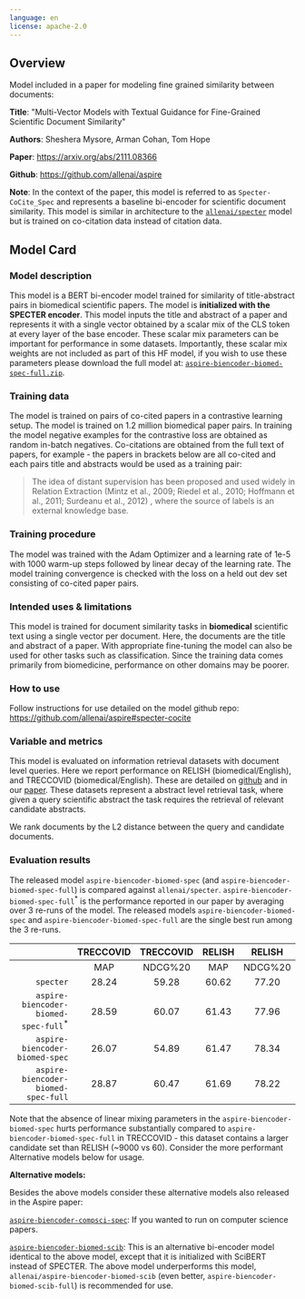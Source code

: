 ```yaml
---
language: en
license: apache-2.0
---
```


## Overview

Model included in a paper for modeling fine grained similarity between documents:

**Title**: "Multi-Vector Models with Textual Guidance for Fine-Grained Scientific Document Similarity"

**Authors**: Sheshera Mysore, Arman Cohan, Tom Hope

**Paper**: https://arxiv.org/abs/2111.08366

**Github**: https://github.com/allenai/aspire 

**Note**: In the context of the paper, this model is referred to as `Specter-CoCite_Spec` and represents a baseline bi-encoder for scientific document similarity. This model is similar in architecture to the [`allenai/specter`](https://github.com/allenai/specter) model but is trained on co-citation data instead of citation data.

## Model Card

### Model description

This model is a BERT bi-encoder model trained for similarity of title-abstract pairs in biomedical scientific papers. The model is **initialized with the SPECTER encoder**. This model inputs the title and abstract of a paper and represents it with a single vector obtained by a scalar mix of the CLS token at every layer of the base encoder. These scalar mix parameters can be important for performance in some datasets. Importantly, these scalar mix weights are not included as part of this HF model, if you wish to use these parameters please download the full model at: [`aspire-biencoder-biomed-spec-full.zip`](https://drive.google.com/file/d/1MDCv9Fc33eP015HTWKi50WYXixh72h5c/view?usp=sharing).

### Training data 

The model is trained on pairs of co-cited papers in a contrastive learning setup. The model is trained on 1.2 million biomedical paper pairs. In training the model negative examples for the contrastive loss are obtained as random in-batch negatives. Co-citations are obtained from the full text of papers, for example - the papers in brackets below are all co-cited and each pairs title and abstracts would be used as a training pair:

> The idea of distant supervision has been proposed and used widely in Relation Extraction (Mintz et al., 2009; Riedel et al., 2010; Hoffmann et al., 2011; Surdeanu et al., 2012) , where the source of labels is an external knowledge base.


### Training procedure

The model was trained with the Adam Optimizer and a learning rate of 1e-5 with 1000 warm-up steps followed by linear decay of the learning rate. The model training convergence is checked with the loss on a held out dev set consisting of co-cited paper pairs.

### Intended uses & limitations

This model is trained for document similarity tasks in **biomedical** scientific text using a single vector per document. Here, the documents are the title and abstract of a paper. With appropriate fine-tuning the model can also be used for other tasks such as classification. Since the training data comes primarily from biomedicine, performance on other domains may be poorer.

### How to use

Follow instructions for use detailed on the model github repo: https://github.com/allenai/aspire#specter-cocite

### Variable and metrics
This model is evaluated on information retrieval datasets with document level queries. Here we report performance on RELISH (biomedical/English), and TRECCOVID (biomedical/English). These are detailed on [github](https://github.com/allenai/aspire) and in our [paper](https://arxiv.org/abs/2111.08366). These datasets represent a abstract level retrieval task, where given a query scientific abstract the task requires the retrieval of relevant candidate abstracts. 

We rank documents by the L2 distance between the query and candidate documents.

### Evaluation results

The released model `aspire-biencoder-biomed-spec` (and `aspire-biencoder-biomed-spec-full`) is compared against `allenai/specter`. `aspire-biencoder-biomed-spec-full`<sup>*</sup> is the performance reported in our paper by averaging over 3 re-runs of the model. The released models `aspire-biencoder-biomed-spec` and `aspire-biencoder-biomed-spec-full` are the single best run among the 3 re-runs.

|                                            | TRECCOVID  |    TRECCOVID    | RELISH  |     RELISH   |
|-------------------------------------------:|:---------:|:-------:|:------:|:-------:|
|                                            |    MAP    | NDCG%20 |   MAP  | NDCG%20 |
|                               `specter`    |    28.24  | 59.28   |   60.62| 77.20   |
| `aspire-biencoder-biomed-spec-full`<sup>*</sup> |    28.59  | 60.07   |   61.43| 77.96   |
|             `aspire-biencoder-biomed-spec` |    26.07  | 54.89   |   61.47| 78.34   |
|        `aspire-biencoder-biomed-spec-full` |    28.87  | 60.47   |   61.69| 78.22   |

Note that the absence of linear mixing parameters in the `aspire-biencoder-biomed-spec` hurts performance substantially compared to `aspire-biencoder-biomed-spec-full` in TRECCOVID - this dataset contains a larger candidate set than RELISH (~9000 vs 60). Consider the more performant Alternative models below for usage.


**Alternative models:**

Besides the above models consider these alternative models also released in the Aspire paper:

[`aspire-biencoder-compsci-spec`](https://huggingface.co/allenai/aspire-biencoder-compsci-spec): If you wanted to run on computer science papers.

[`aspire-biencoder-biomed-scib`](https://huggingface.co/allenai/aspire-biencoder-biomed-scib): This is an alternative bi-encoder model identical to the above model, except that it is initialized with SciBERT instead of SPECTER. The above model underperforms this model, `allenai/aspire-biencoder-biomed-scib` (even better, `aspire-biencoder-biomed-scib-full`) is recommended for use.